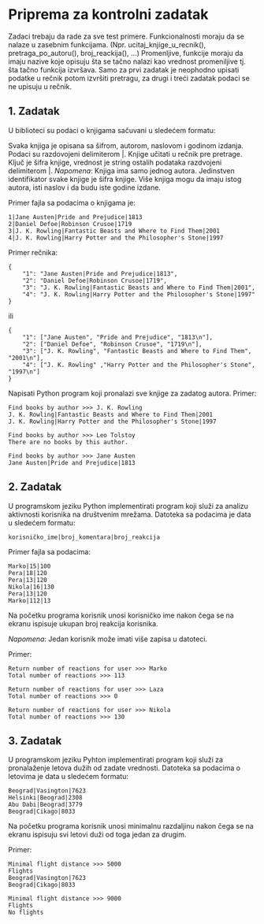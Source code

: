 # Priprema za kontrolni zadatak

Zadaci trebaju da rade za sve test primere.
Funkcionalnosti moraju da se nalaze u zasebnim funkcijama. (Npr. ucitaj_knjige_u_recnik(), pretraga_po_autoru(), broj_reackija(), ...)
Promenljive, funkcije moraju da imaju nazive koje opisuju šta se tačno nalazi kao vrednost promeniljive tj. šta tačno funkcija izvršava.
Samo za prvi zadatak je neophodno upisati podatke u rečnik potom izvršiti pretragu, za drugi i treći zadatak podaci se ne upisuju u rečnik.

## 1. Zadatak 

U biblioteci su podaci o knjigama sačuvani u sledećem formatu:

Svaka knjiga je opisana sa šifrom, autorom, naslovom i godinom izdanja. Podaci su razdovojeni delimiterom |. 
Knjige učitati u rečnik pre pretrage. Ključ je šifra knjige, vrednost je string ostalih podataka razdvojeni delimiterom |. 
*Napomena*: Knjiga ima samo jednog autora. Jedinstven identifikator svake knjige je šifra knjige. Više knjiga mogu da imaju istog autora, isti naslov i da budu iste godine izdane.

Primer fajla sa podacima o knjigama je:
		
	1|Jane Austen|Pride and Prejudice|1813
	2|Daniel Defoe|Robinson Crusoe|1719
	3|J. K. Rowling|Fantastic Beasts and Where to Find Them|2001
	4|J. K. Rowling|Harry Potter and the Philosopher's Stone|1997
	
Primer rečnika:
	
	{
		"1": "Jane Austen|Pride and Prejudice|1813", 
		"2": "Daniel Defoe|Robinson Crusoe|1719", 
		"3": "J. K. Rowling|Fantastic Beasts and Where to Find Them|2001", 
		"4": "J. K. Rowling|Harry Potter and the Philosopher's Stone|1997"
	}
ili 

	{
		"1": ["Jane Austen", "Pride and Prejudice", "1813\n"], 
		"2": ["Daniel Defoe", "Robinson Crusoe", "1719\n"], 
		"3": ["J. K. Rowling", "Fantastic Beasts and Where to Find Them", "2001\n"], 
		"4": ["J. K. Rowling" ,"Harry Potter and the Philosopher's Stone", "1997\n"]
	}
Napisati Python program koji pronalazi sve knjige za zadatog autora.
	Primer:
	
	Find books by author >>> J. K. Rowling	
	J. K. Rowling|Fantastic Beasts and Where to Find Them|2001 
	J. K. Rowling|Harry Potter and the Philosopher's Stone|1997
	
	Find books by author >>> Leo Tolstoy
	There are no books by this author.
	
	Find books by author >>> Jane Austen	
	Jane Austen|Pride and Prejudice|1813
	
## 2. Zadatak 

U programskom jeziku Python implementirati program koji služi za analizu aktivnosti korisnika na društvenim mrežama. Datoteka sa podacima je data u sledećem formatu:

	korisničko_ime|broj_komentara|broj_reakcija 

Primer fajla sa podacima: 

	Marko|15|100
	Pera|18|120
	Pera|13|120
	Nikola|16|130
	Pera|13|120
	Marko|112|13
	
Na početku programa korisnik unosi korisničko ime nakon čega se na ekranu ispisuje ukupan broj reakcija korisnika.

*Napomena*: Jedan korisnik može imati više zapisa u datoteci.

Primer:

	Return number of reactions for user >>> Marko 
	Total number of reactions >>> 113
	
	Return number of reactions for user >>> Laza 
	Total number of reactions >>> 0
	
	Return number of reactions for user >>> Nikola 
	Total number of reactions >>> 130
	
## 3. Zadatak 

U programskom jeziku Pyhton implementirati program koji služi za pronalaženje letova dužih od zadate vrednosti. Datoteka sa podacima o letovima je data u sledećem formatu:

	Beograd|Vasington|7623
	Helsinki|Beograd|2308
	Abu Dabi|Beograd|3779
	Beograd|Cikago|8033

Na početku programa korisnik unosi minimalnu razdaljinu nakon čega se na ekranu ispisuju svi letovi duži od toga jedan za drugim.

Primer: 

	Minimal flight distance >>> 5000
	Flights
	Beograd|Vasington|7623
	Beograd|Cikago|8033
	
	Minimal flight distance >>> 9000
	Flights
	No flights